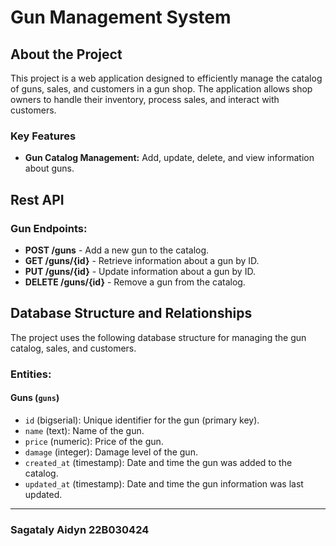 # Gun Management System

## About the Project

This project is a web application designed to efficiently manage the catalog of guns, sales, and customers in a gun shop. The application allows shop owners to handle their inventory, process sales, and interact with customers.

### Key Features

- **Gun Catalog Management:** Add, update, delete, and view information about guns.

## Rest API

### Gun Endpoints:

- **POST /guns** - Add a new gun to the catalog.
- **GET /guns/{id}** - Retrieve information about a gun by ID.
- **PUT /guns/{id}** - Update information about a gun by ID.
- **DELETE /guns/{id}** - Remove a gun from the catalog.



## Database Structure and Relationships

The project uses the following database structure for managing the gun catalog, sales, and customers.

### Entities:

#### Guns (`guns`)

- `id` (bigserial): Unique identifier for the gun (primary key).
- `name` (text): Name of the gun.
- `price` (numeric): Price of the gun.
- `damage` (integer): Damage level of the gun.
- `created_at` (timestamp): Date and time the gun was added to the catalog.
- `updated_at` (timestamp): Date and time the gun information was last updated.




---

### Sagataly Aidyn 22B030424
